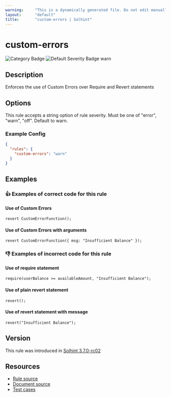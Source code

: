 ```yaml
---
warning:     "This is a dynamically generated file. Do not edit manually."
layout:      "default"
title:       "custom-errors | Solhint"
---
```


# custom-errors
![Category Badge](https://img.shields.io/badge/-Best%20Practise%20Rules-informational)
![Default Severity Badge warn](https://img.shields.io/badge/Default%20Severity-warn-yellow)

## Description
Enforces the use of Custom Errors over Require and Revert statements

## Options
This rule accepts a string option of rule severity. Must be one of "error", "warn", "off". Default to warn.

### Example Config
```json
{
  "rules": {
    "custom-errors": "warn"
  }
}
```


## Examples
### 👍 Examples of **correct** code for this rule

#### Use of Custom Errors

```solidity
revert CustomErrorFunction();
```

#### Use of Custom Errors with arguments

```solidity
revert CustomErrorFunction({ msg: "Insufficient Balance" });
```

### 👎 Examples of **incorrect** code for this rule

#### Use of require statement

```solidity
require(userBalance >= availableAmount, "Insufficient Balance");
```

#### Use of plain revert statement

```solidity
revert();
```

#### Use of revert statement with message

```solidity
revert("Insufficient Balance");
```

## Version
This rule was introduced in [Solhint 3.7.0-rc02](https://github.com/solhint-community/solhint-community/tree/v3.7.0-rc02)

## Resources
- [Rule source](https://github.com/solhint-community/solhint-community/tree/master/lib/rules/best-practises/custom-errors.js)
- [Document source](https://github.com/solhint-community/solhint-community/tree/master/docs/rules/best-practises/custom-errors.md)
- [Test cases](https://github.com/solhint-community/solhint-community/tree/master/test/rules/best-practises/custom-errors.js)

